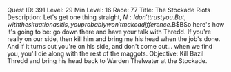 Quest ID: 391
Level: 29
Min Level: 16
Race: 77
Title: The Stockade Riots
Description: Let's get one thing straight, $N: I don't trust you. But, with the situation as it is, you probably won't make a difference.$B$BSo here's how it's going to be: go down there and have your talk with Thredd. If you're really on our side, then kill him and bring me his head when the job's done. And if it turns out you're on his side, and don't come out... when we find you, you'll die along with the rest of the maggots.
Objective: Kill Bazil Thredd and bring his head back to Warden Thelwater at the Stockade.
